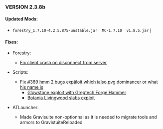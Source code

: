 ### VERSION 2.3.8b

#### Updated Mods:

* `forestry_1.7.10-4.2.5.875-unstable.jar  MC-1.7.10  v1.8.5.jar` [:information_source:](http://jenkins.ic2.player.to/job/Forestry_Dev/changes)

#### Fixes:

* Forestry:
  * [Fix client crash on disconnect from server](https://github.com/ForestryMC/ForestryMC/issues/1038)

* Scripts:
  * [Fix #369 hmm 2 bugs expåloit which ialso pvg dominancer or what his name is](https://github.com/Beyond-Reality/BeyondRealityModPack/issues/369)
    * [Glowstone exploit with Gregtech Forge Hammer](https://github.com/Beyond-Reality/BeyondRealityModPack/commit/1ade34160d107493d930a26a2f8bbaab4364e9a0)
    * [Botania Livingwood slabs exploit](https://github.com/Beyond-Reality/BeyondRealityModPack/commit/97987950850472b882230eada567b1bc82c2a9e6)

* ATLauncher:
  * Made Gravisuite non-optionnal as it is needed to migrate tools and armors to GravistuiteReloaded
